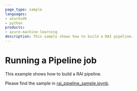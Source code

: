```yaml
---
page_type: sample
languages:
- azuresdk
- python
products:
- azure-machine-learning
description: This sample shows how to build a RAI pipeline.
---
```


# Running a Pipeline job
This example shows how to build a RAI pipeline. 

Please find the sample in [rai_pipeline_sample.ipynb](rai_pipeline_sample.ipynb).